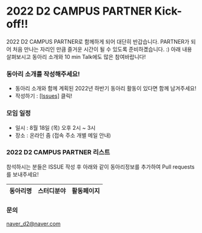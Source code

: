 # 2022 D2 CAMPUS PARTNER Kick-off!!

2022 D2 CAMPUS PARTNER로 함께하게 되어 대단히 반갑습니다.
PARTNER가 되어 처음 만나는 자리인 만큼 즐거운 시간이 될 수 있도록 준비하곘습니다. :)
아래 내용 살펴보시고 동아리 소개와 10 min Talk에도 많은 참여바랍니다!

### 동아리 소개를 작성해주세요!
 - 동아리 소개와 함께 계획된 2022년 하반기 동아리 활동이 있다면 함께 남겨주세요!
 - 작성하기 : [[Issues]](https://github.com/D2CAMPUS-PARTNER/2022-Kick-off/issues/new) 클릭!


### 모임 일정
- 일시 : 8월 18일 (목) 오후 2시 ~ 3시 
- 장소 : 온라인 줌 (접속 주소 개별 메일 안내)

### 2022 D2 CAMPUS PARTNER 리스트
참석하시는 분들은 ISSUE 작성 후 아래와 같이 동아리정보를 추가하여 Pull requests를 보내주세요!

동아리명|스터디분야|활동페이지
--------------|----------|----------


### 문의
naver_d2@naver.com
